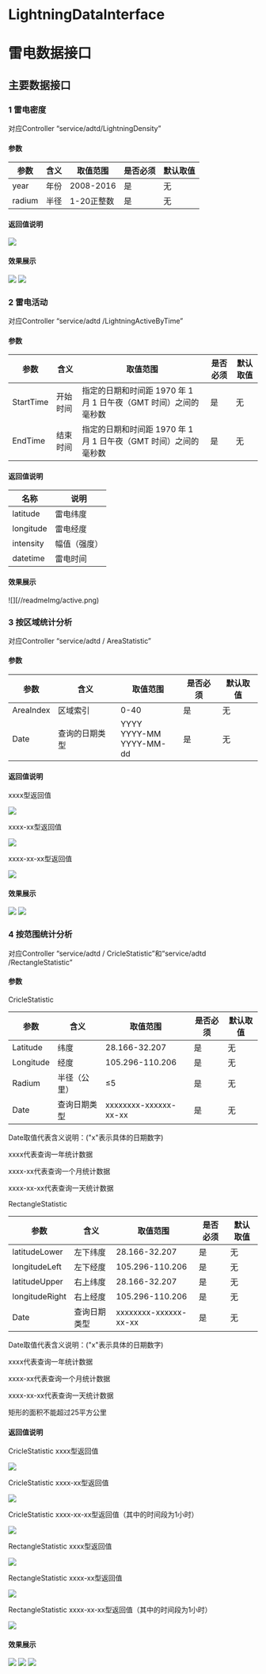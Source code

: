 # LightningDataInterface
# 雷电数据接口


## 主要数据接口

### 1 雷电密度
对应Controller “service/adtd/LightningDensity”
#### 参数
| 参数 | 含义 | 取值范围 | 是否必须 | 默认取值 |
| --- | --- | --- | --- | --- |
| year | 年份 | 2008-2016 | 是 | 无 |
| radium | 半径 | 1-20正整数 | 是 | 无 |

#### 返回值说明

![](/readmeImg/density.png)

#### 效果展示
![](/readmeImg/density_show.png)
![](/readmeImg/density_show2.png)
### 2 雷电活动
对应Controller “service/adtd /LightningActiveByTime”
#### 参数
| 参数 | 含义 | 取值范围 | 是否必须 | 默认取值 |
| --- | --- | --- | --- | --- |
| StartTime | 开始时间 | 指定的日期和时间距 1970 年 1 月 1 日午夜（GMT 时间）之间的毫秒数 | 是 | 无 |
| EndTime | 结束时间 | 指定的日期和时间距 1970 年 1 月 1 日午夜（GMT 时间）之间的毫秒数 | 是 | 无 |

#### 返回值说明

| 名称 | 说明 |
| --- | --- |
| latitude | 雷电纬度 |
| longitude | 雷电经度 |
| intensity | 幅值（强度） |
| datetime | 雷电时间 |
#### 效果展示
![][//readmeImg/active.png)
### 3 按区域统计分析
对应Controller “service/adtd / AreaStatistic”
#### 参数
| 参数 | 含义 | 取值范围 | 是否必须 | 默认取值 |
| --- | --- | --- | --- | --- |
| AreaIndex | 区域索引 | 0-40 | 是 | 无 |
| Date | 查询的日期类型 | YYYY<br>YYYY-MM<br>YYYY-MM-dd | 是 | 无 |
#### 返回值说明

xxxx型返回值

![](/readmeImg/xxxx.png)

xxxx-xx型返回值

![](/readmeImg/xxxx-xx.png)

xxxx-xx-xx型返回值

![](/readmeImg/xxxx-xx-xx.png)

#### 效果展示
![](/readmeImg/xxxx-xxShow.png)
![](/readmeImg/xxxx-xxShow2.png)
### 4 按范围统计分析
对应Controller “service/adtd / CricleStatistic”和“service/adtd /RectangleStatistic”
#### 参数
CricleStatistic

| 参数 | 含义 | 取值范围 | 是否必须 | 默认取值 |
| --- | --- | --- | --- | --- |
| Latitude | 纬度 | 28.166-32.207 | 是 | 无 |
| Longitude | 经度 | 105.296-110.206 | 是 | 无 |
| Radium | 半径（公里） | ≤5 | 是 | 无 |
| Date | 查询日期类型 | xxxxxxxx-xxxxxx-xx-xx | 是 | 无 |

Date取值代表含义说明：(&quot;x&quot;表示具体的日期数字)

xxxx代表查询一年统计数据

xxxx-xx代表查询一个月统计数据

xxxx-xx-xx代表查询一天统计数据

RectangleStatistic

| 参数 | 含义 | 取值范围 | 是否必须 | 默认取值 |
| --- | --- | --- | --- | --- |
| latitudeLower | 左下纬度 | 28.166-32.207 | 是 | 无 |
| longitudeLeft | 左下经度 | 105.296-110.206 | 是 | 无 |
| latitudeUpper | 右上纬度 | 28.166-32.207 | 是 | 无 |
| longitudeRight | 右上经度 | 105.296-110.206 | 是 | 无 |
| Date | 查询日期类型 | xxxxxxxx-xxxxxx-xx-xx | 是 | 无 |

Date取值代表含义说明：(&quot;x&quot;表示具体的日期数字)

xxxx代表查询一年统计数据

xxxx-xx代表查询一个月统计数据

xxxx-xx-xx代表查询一天统计数据

矩形的面积不能超过25平方公里

#### 返回值说明
CricleStatistic xxxx型返回值

![](/readmeImg/CricleStatistic-xxxx.png)

CricleStatistic xxxx-xx型返回值

![](/readmeImg/CricleStatistic-xxxx-xx.png)

CricleStatistic xxxx-xx-xx型返回值（其中的时间段为1小时）

![](/readmeImg/CricleStatistic-xxxx-xx-xx.png)

RectangleStatistic xxxx型返回值

![](/readmeImg/RectangleStatisticxxxx.png)

RectangleStatistic xxxx-xx型返回值

![](/readmeImg/RectangleStatisticxxxx-xx.png)

RectangleStatistic xxxx-xx-xx型返回值（其中的时间段为1小时）

![](/readmeImg/RectangleStatisticxxxx-xx-xx.png)
#### 效果展示
![](/readmeImg/AreaStatistic1.png)
![](/readmeImg/AreaStatistic2.png)
![](/readmeImg/AreaStatistic3.png)